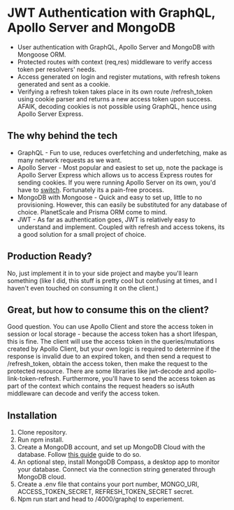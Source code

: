 # JWT Authentication with GraphQL, Apollo Server and MongoDB

- User authentication with GraphQL, Apollo Server and MongoDB with Mongoose ORM.
- Protected routes with context (req,res) middleware to verify access token per resolvers' needs.
- Access generated on login and register mutations, with refresh tokens generated and sent as a cookie.
- Verifying a refresh token takes place in its own route /refresh_token using cookie parser and returns a new access token upon success. AFAIK, decoding cookies is not possible using GraphQL, hence using Apollo Server Express.

## The why behind the tech

- GraphQL - Fun to use, reduces overfetching and underfetching, make as many network requests as we want.
- Apollo Server - Most popular and easiest to set up, note the package is Apollo Server Express which allows us to access Express routes for sending cookies. If you were running Apollo Server on its own, you'd have to [switch](https://www.apollographql.com/docs/apollo-server/integrations/middleware/#swapping-out-apollo-server). Fortunately its a pain-free process.
- MongoDB with Mongoose - Quick and easy to set up, little to no provisioning. However, this can easily be substituted for any database of choice. PlanetScale and Prisma ORM come to mind.
- JWT - As far as authentication goes, JWT is relatively easy to understand and implement. Coupled with refresh and access tokens, its a good solution for a small project of choice.

## Production Ready?

No, just implement it in to your side project and maybe you'll learn something (like I did, this stuff is pretty cool but confusing at times, and I haven't even touched on consuming it on the client.)

## Great, but how to consume this on the client?

Good question. You can use Apollo Client and store the access token in session or local storage - because the access token has a short lifespan, this is fine. The client will use the access token in the queries/mutations created by Apollo Client, but your own logic is required to determine if the response is invalid due to an expired token, and then send a request to /refresh_token, obtain the access token, then make the request to the protected resource. There are some libraries like jwt-decode and apollo-link-token-refresh. Furthermore, you'll have to send the access token as part of the context which contains the request headers so isAuth middleware can decode and verify the access token. 

## Installation

1. Clone repository.
2. Run npm install.
3. Create a MongoDB account, and set up MongoDB Cloud with the database. Follow [this guide](https://www.mongodb.com/docs/atlas/getting-started/) guide to do so.
4. An optional step, install MongoDB Compass, a desktop app to monitor your database. Connect via the connection string generated through MongoDB cloud.
5. Create a .env file that contains your port number, MONGO_URI, ACCESS_TOKEN_SECRET, REFRESH_TOKEN_SECRET secret.
6. Npm run start and head to /4000/graphql to experiement.

